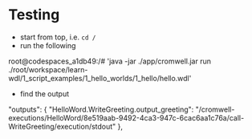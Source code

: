 # Testing

- start from top, i.e. `cd /`
- run the following
>>>
root@codespaces_a1db49:/# 'java -jar ./app/cromwell.jar run ./root/workspace/learn-wdl/1_script_examples/1_hello_worlds/1_hello/hello.wdl'
>>>
- find the output
>>>
"outputs": {
    "HelloWord.WriteGreeting.output_greeting": "/cromwell-executions/HelloWord/8e519aab-9492-4ca3-947c-6cac6aa1c76a/call-WriteGreeting/execution/stdout"
  },
>>>>